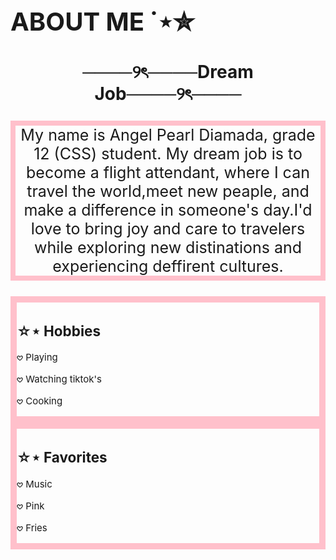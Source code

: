
<html lang="en">
<head>
    <meta charset="UTF-8"> 
   
</head>
<body background="heyy.gif"> 
    <h1 style="font-size: 40px;"> ABOUT ME ˙⋆✮</h1>
    <h1 style="text-align: center;"> ────୨ৎ────Dream Job────୨ৎ────</h1>
    <p style="font-size: 25px;text-align: center;border: 8px solid pink">My name is Angel Pearl Diamada,  grade 12 (CSS) student. My dream job is to become a flight attendant, where I can travel the world,meet new peaple, and make a difference in someone's day.I'd love to bring joy and care to travelers while exploring new distinations and experiencing deffirent cultures.</p>
    <div style="border: 10px solid pink; black;font-size: 15px;">
        <h2><strong>☆⋆ Hobbies</strong></h2>
        <p>𖹭 Playing </p>
        <p>𖹭 Watching tiktok's </p>
        <p>𖹭 Cooking </p>
    </div>
    <div style="border: 10px solid pink; black; font-size: 15px;">
        <h2>☆⋆ Favorites</h2>
        <p>𖹭 Music</p>
        <p>𖹭 Pink</p>
        <p>𖹭 Fries</p>
    </div>
    </body>
</html>
